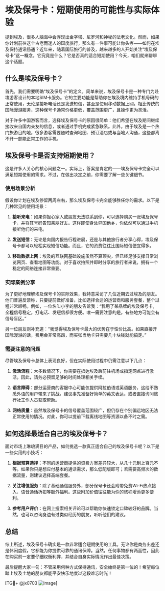 # 埃及保号卡：短期使用的可能性与实际体验

提到埃及，很多人脑海中会浮现出金字塔、尼罗河和神秘的法老文化。然而，如果你计划前往这个古老而迷人的国度旅行，那么有一件事可能让你头疼——如何在埃及保持通讯畅通？近年来，随着国际旅行的普及，越来越多的人开始关注“埃及保号卡”这一概念。它究竟是什么？它是否真的适合短期使用？今天，咱们就来聊聊这个话题。

## 什么是埃及保号卡？

首先，我们需要明确“埃及保号卡”的定义。简单来说，埃及保号卡是一种专门为赴埃游客设计的本地SIM卡服务。它的主要功能是帮助你在埃及境内维持手机号码的正常使用，无论是接听电话还是发送短信，甚至是使用移动数据上网。相比传统的国际漫游服务，这种保号卡通常价格更低，覆盖范围更广，且操作更为灵活。

对于许多中国游客而言，选择埃及保号卡的原因很简单：他们希望在埃及期间继续接收来自国内亲友的信息，或者通过手机完成紧急联系。此外，由于埃及是一个热门旅游目的地，很多游客需要随时查询地图、预订酒店或与当地人沟通，这些都离不开一部能正常工作的手机。

## 埃及保号卡是否支持短期使用？

这是许多人关心的核心问题之一。实际上，答案是肯定的——埃及保号卡完全可以满足短期使用的需求。不过，在做出决定之前，你需要了解一些关键细节。

### 使用场景分析

假设你计划在埃及停留两周左右，那么埃及保号卡完全能够胜任你的需求。以下是几种常见的使用场景：

1. **接听来电**：如果你担心家人或朋友无法联系到你，可以选择购买一张埃及保号卡，并将其号码告知亲朋好友。这样即使身处异国他乡，你依然可以通过手机接听他们的来电。
   
2. **发送短信**：无论是向国内报告行程进展，还是与其他旅行者分享心得，埃及保号卡都可以轻松实现短信功能。而且，它的资费往往比国际短信便宜得多。

3. **移动数据上网**：埃及的互联网基础设施虽然不算顶尖，但已经足够支撑日常浏览网页、查看地图等功能。对于喜欢拍照并即时分享的旅行者来说，拥有一个稳定的网络连接非常重要。

### 实际案例分享

为了更好地理解埃及保号卡的实际效果，我特意采访了几位近期去过埃及的朋友。他们普遍反馈称，只要提前做好准备，比如选择合适的运营商和服务套餐，整个过程非常顺畅。例如，一位名叫小李的朋友告诉我：“我用了某品牌的埃及保号卡，全程信号稳定，打电话、发短信都很方便。唯一需要注意的是，有些地方可能会有信号盲区。”

另一位朋友则补充道：“我觉得埃及保号卡最大的优势在于性价比高。如果直接开国际漫游的话，费用会非常高昂，而买张当地卡只需要几十块钱就能搞定。”

### 需要注意的问题

尽管埃及保号卡总体上表现良好，但在实际使用过程中仍需注意以下几点：

1. **激活流程**：大多数情况下，你需要在抵达埃及后前往机场或指定网点进行激活。因此，请务必预留足够的时间处理相关手续。

2. **语言障碍**：部分运营商的客服中心可能仅提供阿拉伯语或英语服务，这给不熟悉外语的用户带来了挑战。建议事先准备好简单的英文表达，或者直接询问旅行社工作人员获取帮助。

3. **网络质量**：虽然埃及保号卡的信号覆盖范围较广，但仍存在个别偏远地区无法正常使用的情况。对此，你可以提前下载离线地图等资源以备不时之需。

## 如何选择最适合自己的埃及保号卡？

面对市场上琳琅满目的产品，如何挑选一款真正适合自己的埃及保号卡呢？以下是一些实用的小技巧：

1. **根据预算选择**：不同的运营商提供的资费方案差异较大，从几十元到上百元不等。如果你只是想应付基本的通话需求，那么低配版即可；若需要高频次的数据流量，则建议选择高端套餐。

2. **关注增值服务**：除了基础通信服务外，部分保号卡还会附带免费Wi-Fi热点接入、语音通话折扣等额外福利。这些附加价值往往能为你的旅程增添更多便利。

3. **参考用户评价**：在网上搜索相关评论可以帮助你快速锁定口碑较好的品牌。当然，也可以咨询身边有过类似经历的朋友，听听他们的建议。

## 总结

综上所述，埃及保号卡确实是一款非常适合短期使用的工具。无论你是商务出差还是休闲度假，它都能为你提供可靠的通讯保障。当然，任何事物都有两面性，因此在购买前一定要仔细权衡利弊，并结合自身实际情况作出最佳决策。

最后提醒大家一句：不管采用何种方式保持通讯，安全始终是第一位的！希望每位踏上埃及土地的朋友都能平安快乐地度过这段难忘时光！

[TG💪+ @jx0703 ![Image](https://github.com/user-attachments/assets/dbca1d08-cadb-493c-b0ec-ad6f7a83f270)]